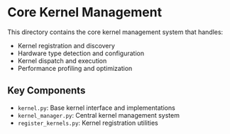 # Core Kernel Management

This directory contains the core kernel management system that handles:

- Kernel registration and discovery
- Hardware type detection and configuration
- Kernel dispatch and execution
- Performance profiling and optimization

## Key Components

- `kernel.py`: Base kernel interface and implementations
- `kernel_manager.py`: Central kernel management system
- `register_kernels.py`: Kernel registration utilities